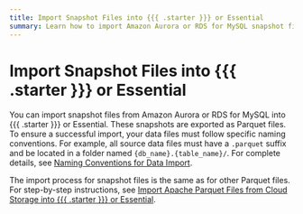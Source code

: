 ```yaml
---
title: Import Snapshot Files into {{{ .starter }}} or Essential
summary: Learn how to import Amazon Aurora or RDS for MySQL snapshot files into {{{ .starter }}} or Essential.
---
```


# Import Snapshot Files into {{{ .starter }}} or Essential

You can import snapshot files from Amazon Aurora or RDS for MySQL into {{{ .starter }}} or Essential. These snapshots are exported as Parquet files. To ensure a successful import, your data files must follow specific naming conventions. For example, all source data files must have a `.parquet` suffix and be located in a folder named `{db_name}.{table_name}/`. For complete details, see [Naming Conventions for Data Import](/tidb-cloud/naming-conventions-for-data-import.md).

The import process for snapshot files is the same as for other Parquet files. For step-by-step instructions, see [Import Apache Parquet Files from Cloud Storage into {{{ .starter }}} or Essential](/tidb-cloud/import-parquet-files-serverless.md).

